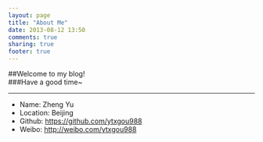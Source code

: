 ```yaml
---
layout: page
title: "About Me"
date: 2013-08-12 13:50
comments: true
sharing: true
footer: true
---
```

##Welcome to my blog!   
###Have a good time~
- - -
*   Name:   Zheng Yu
*   Location:   Beijing
*   Github: https://github.com/ytxgou988
*   Weibo:  http://weibo.com/ytxgou988


